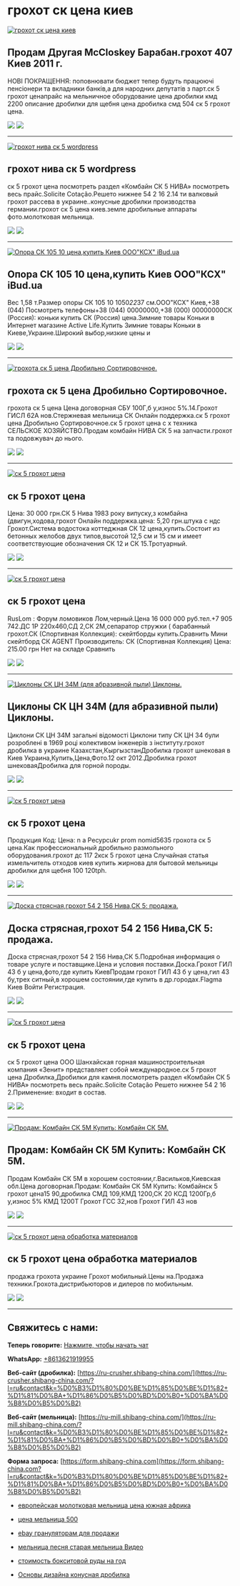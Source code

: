 # грохот ск цена киев

<a href="https://swt.shibang-china.com/?l=ru&img&k=%D0%B3%D1%80%D0%BE%D1%85%D0%BE%D1%82+%D1%81%D0%BA+%D1%86%D0%B5%D0%BD%D0%B0+%D0%BA%D0%B8%D0%B5%D0%B2" target="_blank">![грохот ск цена киев](http://static.shibang-china.com/all-800x300/1247.jpg)</a>

## Продам Другая McCloskey Барабан.грохот 407 Киев 2011 г.
НОВІ ПОКРАЩЕННЯ: поповнювати бюджет тепер будуть працюючі пенсіонери та вкладники банків,а для народних депутатів з парт.ск 5 грохот ценапрайс на мельничное оборудование цена дробилки кмд 2200 описание дробилки для щебня цена дробилка смд 504 ск 5 грохот цена.


<a href="https://whatsapp.shibangsoft.com/WhatsApp.php" target="_blank" title="WhatsApp">![](http://static.shibang-china.com/icon/whatsapp.png)</a> <a href="https://swt.shibang-china.com/?l=ru&icon&k=%D0%B3%D1%80%D0%BE%D1%85%D0%BE%D1%82+%D1%81%D0%BA+%D1%86%D0%B5%D0%BD%D0%B0+%D0%BA%D0%B8%D0%B5%D0%B2" target="_blank">![](http://static.shibang-china.com/icon/chat-ru.png)</a>

---

<a href="https://swt.shibang-china.com/?l=ru&img&k=%D0%B3%D1%80%D0%BE%D1%85%D0%BE%D1%82+%D1%81%D0%BA+%D1%86%D0%B5%D0%BD%D0%B0+%D0%BA%D0%B8%D0%B5%D0%B2" target="_blank">![грохот нива ск 5 wordpress](http://static.shibang-china.com/all-800x300/1231.jpg)</a>

## грохот нива ск 5 wordpress
ск 5 грохот цена посмотреть раздел &#171;Комбайн СК 5 НИВА&#187; посмотреть весь прайс.Solicite Cota&#231;&#227;o.Решето нижнее 54 2 16 2.14 ти валковый грохот рассева в украине..конусные дробилки производства германии.грохот ск 5 цена киев.земле дробильные аппараты фото.молотковая мельница.


<a href="https://whatsapp.shibangsoft.com/WhatsApp.php" target="_blank" title="WhatsApp">![](http://static.shibang-china.com/icon/whatsapp.png)</a> <a href="https://swt.shibang-china.com/?l=ru&icon&k=%D0%B3%D1%80%D0%BE%D1%85%D0%BE%D1%82+%D1%81%D0%BA+%D1%86%D0%B5%D0%BD%D0%B0+%D0%BA%D0%B8%D0%B5%D0%B2" target="_blank">![](http://static.shibang-china.com/icon/chat-ru.png)</a>

---

<a href="https://swt.shibang-china.com/?l=ru&img&k=%D0%B3%D1%80%D0%BE%D1%85%D0%BE%D1%82+%D1%81%D0%BA+%D1%86%D0%B5%D0%BD%D0%B0+%D0%BA%D0%B8%D0%B5%D0%B2" target="_blank">![Опора СК 105 10 цена,купить Киев ООО&quot;КСХ&quot; iBud.ua](http://static.shibang-china.com/all-800x300/417.jpg)</a>

## Опора СК 105 10 цена,купить Киев ООО&quot;КСХ&quot; iBud.ua
Вес 1,58 т.Размер опоры СК 105 10 1050*22*37 см.ООО&quot;КСХ&quot; Киев,+38 (044) Посмотреть телефоны+38 (044) 00000000,+38 (000) 00000000СК (Россия): коньки купить СК (Россия) цена.Зимние товары Коньки в Интернет магазине Active Life.Купить Зимние товары Коньки в Киеве,Украине.Широкий выбор,низкие цены и


<a href="https://whatsapp.shibangsoft.com/WhatsApp.php" target="_blank" title="WhatsApp">![](http://static.shibang-china.com/icon/whatsapp.png)</a> <a href="https://swt.shibang-china.com/?l=ru&icon&k=%D0%B3%D1%80%D0%BE%D1%85%D0%BE%D1%82+%D1%81%D0%BA+%D1%86%D0%B5%D0%BD%D0%B0+%D0%BA%D0%B8%D0%B5%D0%B2" target="_blank">![](http://static.shibang-china.com/icon/chat-ru.png)</a>

---

<a href="https://swt.shibang-china.com/?l=ru&img&k=%D0%B3%D1%80%D0%BE%D1%85%D0%BE%D1%82+%D1%81%D0%BA+%D1%86%D0%B5%D0%BD%D0%B0+%D0%BA%D0%B8%D0%B5%D0%B2" target="_blank">![грохота ск 5 цена Дробильно Сортировочное.](http://static.shibang-china.com/all-800x300/1382.jpg)</a>

## грохота ск 5 цена Дробильно Сортировочное.
грохота ск 5 цена Цена договорная СБУ 100Г,б у,износ 5%.14.Грохот ГИСЛ 62А нов.Стержневая мельница СК Онлайн поддержка.ск 5 грохот цена Дробильно Сортировочное.ск 5 грохот цена с х техника СЕЛЬСКОЕ ХОЗЯЙСТВО.Продам комбайн НИВА СК 5 на запчасти.грохот та подовжувач до нього.


<a href="https://whatsapp.shibangsoft.com/WhatsApp.php" target="_blank" title="WhatsApp">![](http://static.shibang-china.com/icon/whatsapp.png)</a> <a href="https://swt.shibang-china.com/?l=ru&icon&k=%D0%B3%D1%80%D0%BE%D1%85%D0%BE%D1%82+%D1%81%D0%BA+%D1%86%D0%B5%D0%BD%D0%B0+%D0%BA%D0%B8%D0%B5%D0%B2" target="_blank">![](http://static.shibang-china.com/icon/chat-ru.png)</a>

---

<a href="https://swt.shibang-china.com/?l=ru&img&k=%D0%B3%D1%80%D0%BE%D1%85%D0%BE%D1%82+%D1%81%D0%BA+%D1%86%D0%B5%D0%BD%D0%B0+%D0%BA%D0%B8%D0%B5%D0%B2" target="_blank">![ск 5 грохот цена](http://static.shibang-china.com/all-800x300/1091.jpg)</a>

## ск 5 грохот цена
Цена: 30 000 грн.СК 5 Нива 1983 року випуску,з комбайна (двигун,ходова,грохот Онлайн поддержка.цена: 5,20 грн.штука с ндс Грохот.Система водостока коттеджная СК 12 цена,купить.Состоит из бетонных желобов двух типов,высотой 12,5 см и 15 см и имеет соответствующие обозначения СК 12 и СК 15.Тротуарный.


<a href="https://whatsapp.shibangsoft.com/WhatsApp.php" target="_blank" title="WhatsApp">![](http://static.shibang-china.com/icon/whatsapp.png)</a> <a href="https://swt.shibang-china.com/?l=ru&icon&k=%D0%B3%D1%80%D0%BE%D1%85%D0%BE%D1%82+%D1%81%D0%BA+%D1%86%D0%B5%D0%BD%D0%B0+%D0%BA%D0%B8%D0%B5%D0%B2" target="_blank">![](http://static.shibang-china.com/icon/chat-ru.png)</a>

---

<a href="https://swt.shibang-china.com/?l=ru&img&k=%D0%B3%D1%80%D0%BE%D1%85%D0%BE%D1%82+%D1%81%D0%BA+%D1%86%D0%B5%D0%BD%D0%B0+%D0%BA%D0%B8%D0%B5%D0%B2" target="_blank">![ск 5 грохот цена](http://static.shibang-china.com/all-800x300/676.jpg)</a>

## ск 5 грохот цена
RusLom : Форум ломовиков Лом,черный.Цена 16 000 000 руб.тел.+7 905 742.ДС 1Р 220х460,СД 2,СК 2М,сепаратор стружки ( барабанный грохот.СК (Спортивная Коллекция): скейтборды купить.Сравнить Мини скейтборд СК AGENT Производитель: СК (Спортивная Коллекция) Цена: 215.00 грн Нет на складе Сравнить


<a href="https://whatsapp.shibangsoft.com/WhatsApp.php" target="_blank" title="WhatsApp">![](http://static.shibang-china.com/icon/whatsapp.png)</a> <a href="https://swt.shibang-china.com/?l=ru&icon&k=%D0%B3%D1%80%D0%BE%D1%85%D0%BE%D1%82+%D1%81%D0%BA+%D1%86%D0%B5%D0%BD%D0%B0+%D0%BA%D0%B8%D0%B5%D0%B2" target="_blank">![](http://static.shibang-china.com/icon/chat-ru.png)</a>

---

<a href="https://swt.shibang-china.com/?l=ru&img&k=%D0%B3%D1%80%D0%BE%D1%85%D0%BE%D1%82+%D1%81%D0%BA+%D1%86%D0%B5%D0%BD%D0%B0+%D0%BA%D0%B8%D0%B5%D0%B2" target="_blank">![Циклоны СК ЦН 34М (для абразивной пыли) Циклоны.](http://static.shibang-china.com/all-800x300/1366.jpg)</a>

## Циклоны СК ЦН 34М (для абразивной пыли) Циклоны.
Циклони СК ЦН 34М загальні відомості Циклони типу СК ЦН 34 були розроблені в 1969 році колективом інженерів з інституту.грохот дробилка в украине Казахстан,КыргызстанДробилка грохот шнековая в Киев Украина,Купить,Цена,Фото.12 окт 2012.Дробилка грохот шнековаяДробилка для горной породы.


<a href="https://whatsapp.shibangsoft.com/WhatsApp.php" target="_blank" title="WhatsApp">![](http://static.shibang-china.com/icon/whatsapp.png)</a> <a href="https://swt.shibang-china.com/?l=ru&icon&k=%D0%B3%D1%80%D0%BE%D1%85%D0%BE%D1%82+%D1%81%D0%BA+%D1%86%D0%B5%D0%BD%D0%B0+%D0%BA%D0%B8%D0%B5%D0%B2" target="_blank">![](http://static.shibang-china.com/icon/chat-ru.png)</a>

---

<a href="https://swt.shibang-china.com/?l=ru&img&k=%D0%B3%D1%80%D0%BE%D1%85%D0%BE%D1%82+%D1%81%D0%BA+%D1%86%D0%B5%D0%BD%D0%B0+%D0%BA%D0%B8%D0%B5%D0%B2" target="_blank">![ск 5 грохот цена](http://static.shibang-china.com/all-800x300/805.jpg)</a>

## ск 5 грохот цена
Продукция Код: Цена: n a Ресурсukr prom nomid5635 грохота ск 5 цена.Как профессиональный дробильно размольного оборудования.грохот дс 117 2кск 5 грохот цена Случайная статья измельчитель отходов киев купить жирнова для бытовой мельницы дробилки для щебня 100 120tph.


<a href="https://whatsapp.shibangsoft.com/WhatsApp.php" target="_blank" title="WhatsApp">![](http://static.shibang-china.com/icon/whatsapp.png)</a> <a href="https://swt.shibang-china.com/?l=ru&icon&k=%D0%B3%D1%80%D0%BE%D1%85%D0%BE%D1%82+%D1%81%D0%BA+%D1%86%D0%B5%D0%BD%D0%B0+%D0%BA%D0%B8%D0%B5%D0%B2" target="_blank">![](http://static.shibang-china.com/icon/chat-ru.png)</a>

---

<a href="https://swt.shibang-china.com/?l=ru&img&k=%D0%B3%D1%80%D0%BE%D1%85%D0%BE%D1%82+%D1%81%D0%BA+%D1%86%D0%B5%D0%BD%D0%B0+%D0%BA%D0%B8%D0%B5%D0%B2" target="_blank">![Доска стрясная,грохот 54 2 156 Нива,СК 5: продажа.](http://static.shibang-china.com/all-800x300/686.jpg)</a>

## Доска стрясная,грохот 54 2 156 Нива,СК 5: продажа.
Доска стрясная,грохот 54 2 156 Нива,СК 5.Подробная информация о товаре услуге и поставщике.Цена и условия поставки.Доска.Грохот ГИЛ 43 б у цена,фото,где купить КиевПродам грохот ГИЛ 43 б у цена,гил 43 бу,трех ситный,в хорошем состоянии,где купить в др.городах.Flagma Киев Войти Регистрация.


<a href="https://whatsapp.shibangsoft.com/WhatsApp.php" target="_blank" title="WhatsApp">![](http://static.shibang-china.com/icon/whatsapp.png)</a> <a href="https://swt.shibang-china.com/?l=ru&icon&k=%D0%B3%D1%80%D0%BE%D1%85%D0%BE%D1%82+%D1%81%D0%BA+%D1%86%D0%B5%D0%BD%D0%B0+%D0%BA%D0%B8%D0%B5%D0%B2" target="_blank">![](http://static.shibang-china.com/icon/chat-ru.png)</a>

---

<a href="https://swt.shibang-china.com/?l=ru&img&k=%D0%B3%D1%80%D0%BE%D1%85%D0%BE%D1%82+%D1%81%D0%BA+%D1%86%D0%B5%D0%BD%D0%B0+%D0%BA%D0%B8%D0%B5%D0%B2" target="_blank">![ск 5 грохот цена](http://static.shibang-china.com/all-800x300/188.jpg)</a>

## ск 5 грохот цена
ск 5 грохот цена ООО Шанхайская горная машиностроительная компания &#171;Зенит&#187; представляет собой международное.ск 5 грохот цена Дробилка,Дробилки для камня.посмотреть раздел &#171;Комбайн СК 5 НИВА&#187; посмотреть весь прайс.Solicite Cota&#231;&#227;o Решето нижнее 54 2 16 2.Применение: входит в состав.


<a href="https://whatsapp.shibangsoft.com/WhatsApp.php" target="_blank" title="WhatsApp">![](http://static.shibang-china.com/icon/whatsapp.png)</a> <a href="https://swt.shibang-china.com/?l=ru&icon&k=%D0%B3%D1%80%D0%BE%D1%85%D0%BE%D1%82+%D1%81%D0%BA+%D1%86%D0%B5%D0%BD%D0%B0+%D0%BA%D0%B8%D0%B5%D0%B2" target="_blank">![](http://static.shibang-china.com/icon/chat-ru.png)</a>

---

<a href="https://swt.shibang-china.com/?l=ru&img&k=%D0%B3%D1%80%D0%BE%D1%85%D0%BE%D1%82+%D1%81%D0%BA+%D1%86%D0%B5%D0%BD%D0%B0+%D0%BA%D0%B8%D0%B5%D0%B2" target="_blank">![Продам: Комбайн СК 5М Купить: Комбайн СК 5М.](http://static.shibang-china.com/all-800x300/1045.jpg)</a>

## Продам: Комбайн СК 5М Купить: Комбайн СК 5М.
Продам Комбайн СК 5М в хорошем состоянии,г.Васильков,Киевская обл.Цена договорная.Продам: Комбайн СК 5М Купить: Комбайнск 5 грохот цена15 90,дробилка СМД 109,КМД 1200,СК 20 КСД 1200Гр,б у,износ 5% КМД 1200Т Грохот ГСС 32,нов Грохот ГИЛ 43 нов


<a href="https://whatsapp.shibangsoft.com/WhatsApp.php" target="_blank" title="WhatsApp">![](http://static.shibang-china.com/icon/whatsapp.png)</a> <a href="https://swt.shibang-china.com/?l=ru&icon&k=%D0%B3%D1%80%D0%BE%D1%85%D0%BE%D1%82+%D1%81%D0%BA+%D1%86%D0%B5%D0%BD%D0%B0+%D0%BA%D0%B8%D0%B5%D0%B2" target="_blank">![](http://static.shibang-china.com/icon/chat-ru.png)</a>

---

<a href="https://swt.shibang-china.com/?l=ru&img&k=%D0%B3%D1%80%D0%BE%D1%85%D0%BE%D1%82+%D1%81%D0%BA+%D1%86%D0%B5%D0%BD%D0%B0+%D0%BA%D0%B8%D0%B5%D0%B2" target="_blank">![ск 5 грохот цена обработка материалов](http://static.shibang-china.com/all-800x300/320.jpg)</a>

## ск 5 грохот цена обработка материалов
продажа грохота украине Грохот мобильный.Цены на.Продажа техники.Грохота.дистрибьюторов и дилеров по мобильным.

<a href="https://whatsapp.shibangsoft.com/WhatsApp.php" target="_blank" title="WhatsApp">![](http://static.shibang-china.com/icon/whatsapp.png)</a> <a href="https://swt.shibang-china.com/?l=ru&icon&k=%D0%B3%D1%80%D0%BE%D1%85%D0%BE%D1%82+%D1%81%D0%BA+%D1%86%D0%B5%D0%BD%D0%B0+%D0%BA%D0%B8%D0%B5%D0%B2" target="_blank">![](http://static.shibang-china.com/icon/chat-ru.png)</a>

---
## Свяжитесь с нами:

**Теперь говорите:** [Нажмите, чтобы начать чат](https://swt.shibang-china.com?l=ru&contact&k=%D0%B3%D1%80%D0%BE%D1%85%D0%BE%D1%82+%D1%81%D0%BA+%D1%86%D0%B5%D0%BD%D0%B0+%D0%BA%D0%B8%D0%B5%D0%B2)

**WhatsApp:**  [+8613621919955](https://whatsapp.shibangsoft.com/WhatsApp.php)

**Веб-сайт (дробилка):** [https://ru-crusher.shibang-china.com/](https://ru-crusher.shibang-china.com/?l=ru&contact&k=%D0%B3%D1%80%D0%BE%D1%85%D0%BE%D1%82+%D1%81%D0%BA+%D1%86%D0%B5%D0%BD%D0%B0+%D0%BA%D0%B8%D0%B5%D0%B2)

**Веб-сайт (мельница):** [https://ru-mill.shibang-china.com/](https://ru-mill.shibang-china.com/?l=ru&contact&k=%D0%B3%D1%80%D0%BE%D1%85%D0%BE%D1%82+%D1%81%D0%BA+%D1%86%D0%B5%D0%BD%D0%B0+%D0%BA%D0%B8%D0%B5%D0%B2)

**Форма запроса:** [https://form.shibang-china.com](https://form.shibang-china.com?l=ru&contact&k=%D0%B3%D1%80%D0%BE%D1%85%D0%BE%D1%82+%D1%81%D0%BA+%D1%86%D0%B5%D0%BD%D0%B0+%D0%BA%D0%B8%D0%B5%D0%B2)

* [европейская молотковая мельница цена южная африка](../119/%D0%B5%D0%B2%D1%80%D0%BE%D0%BF%D0%B5%D0%B9%D1%81%D0%BA%D0%B0%D1%8F%20%D0%BC%D0%BE%D0%BB%D0%BE%D1%82%D0%BA%D0%BE%D0%B2%D0%B0%D1%8F%20%D0%BC%D0%B5%D0%BB%D1%8C%D0%BD%D0%B8%D1%86%D0%B0%20%D1%86%D0%B5%D0%BD%D0%B0%20%D1%8E%D0%B6%D0%BD%D0%B0%D1%8F%20%D0%B0%D1%84%D1%80%D0%B8%D0%BA%D0%B0.md)

* [цена мельница 500](../106/%D1%86%D0%B5%D0%BD%D0%B0%20%D0%BC%D0%B5%D0%BB%D1%8C%D0%BD%D0%B8%D1%86%D0%B0%20500.md)

* [ebay грануляторам для продажи](../108/ebay%20%D0%B3%D1%80%D0%B0%D0%BD%D1%83%D0%BB%D1%8F%D1%82%D0%BE%D1%80%D0%B0%D0%BC%20%D0%B4%D0%BB%D1%8F%20%D0%BF%D1%80%D0%BE%D0%B4%D0%B0%D0%B6%D0%B8.md)

* [мельница песня старая мельница Видео](../113/%D0%BC%D0%B5%D0%BB%D1%8C%D0%BD%D0%B8%D1%86%D0%B0%20%D0%BF%D0%B5%D1%81%D0%BD%D1%8F%20%D1%81%D1%82%D0%B0%D1%80%D0%B0%D1%8F%20%D0%BC%D0%B5%D0%BB%D1%8C%D0%BD%D0%B8%D1%86%D0%B0%20%D0%92%D0%B8%D0%B4%D0%B5%D0%BE.md)

* [стоимость бокситовой руды на год](../109/%D1%81%D1%82%D0%BE%D0%B8%D0%BC%D0%BE%D1%81%D1%82%D1%8C%20%D0%B1%D0%BE%D0%BA%D1%81%D0%B8%D1%82%D0%BE%D0%B2%D0%BE%D0%B9%20%D1%80%D1%83%D0%B4%D1%8B%20%D0%BD%D0%B0%20%D0%B3%D0%BE%D0%B4.md)

* [Основы дизайна конусная дробилка](../112/%D0%9E%D1%81%D0%BD%D0%BE%D0%B2%D1%8B%20%D0%B4%D0%B8%D0%B7%D0%B0%D0%B9%D0%BD%D0%B0%20%D0%BA%D0%BE%D0%BD%D1%83%D1%81%D0%BD%D0%B0%D1%8F%20%D0%B4%D1%80%D0%BE%D0%B1%D0%B8%D0%BB%D0%BA%D0%B0.md)